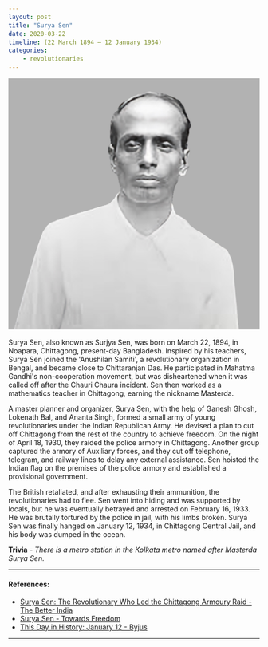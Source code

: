 ```yaml
---
layout: post
title: "Surya Sen"
date: 2020-03-22
timeline: (22 March 1894 – 12 January 1934)
categories:
    - revolutionaries
---
```


<img src="/images/surya-sen.png" alt="Surya Sen Image" class="circular-img" />

Surya Sen, also known as Surjya Sen, was born on March 22, 1894, in Noapara, Chittagong, present-day Bangladesh. Inspired by his teachers, Surya Sen joined the 'Anushilan Samiti', a revolutionary organization in Bengal, and became close to Chittaranjan Das. He participated in Mahatma Gandhi's non-cooperation movement, but was disheartened when it was called off after the Chauri Chaura incident. Sen then worked as a mathematics teacher in Chittagong, earning the nickname Masterda.

A master planner and organizer, Surya Sen, with the help of Ganesh Ghosh, Lokenath Bal, and Ananta Singh, formed a small army of young revolutionaries under the Indian Republican Army. He devised a plan to cut off Chittagong from the rest of the country to achieve freedom. On the night of April 18, 1930, they raided the police armory in Chittagong. Another group captured the armory of Auxiliary forces, and they cut off telephone, telegram, and railway lines to delay any external assistance. Sen hoisted the Indian flag on the premises of the police armory and established a provisional government. 

The British retaliated, and after exhausting their ammunition, the revolutionaries had to flee. Sen went into hiding and was supported by locals, but he was eventually betrayed and arrested on February 16, 1933. He was brutally tortured by the police in jail, with his limbs broken. Surya Sen was finally hanged on January 12, 1934, in Chittagong Central Jail, and his body was dumped in the ocean.

__Trivia__ - *There is a metro station in the Kolkata metro named after Masterda Surya Sen.*

---

#### References:

- [Surya Sen: The Revolutionary Who Led the Chittagong Armoury Raid - The Better India](https://www.thebetterindia.com/135249/surya-sen-revolutionary-freedom-struggle-chittagong/)
- [Surya Sen - Towards Freedom](http://www.towardsfreedom.in/site/surya_sen)
- [This Day in History: January 12 - Byjus](https://byjus.com/free-ias-prep/this-day-in-history-jan12/)

---
